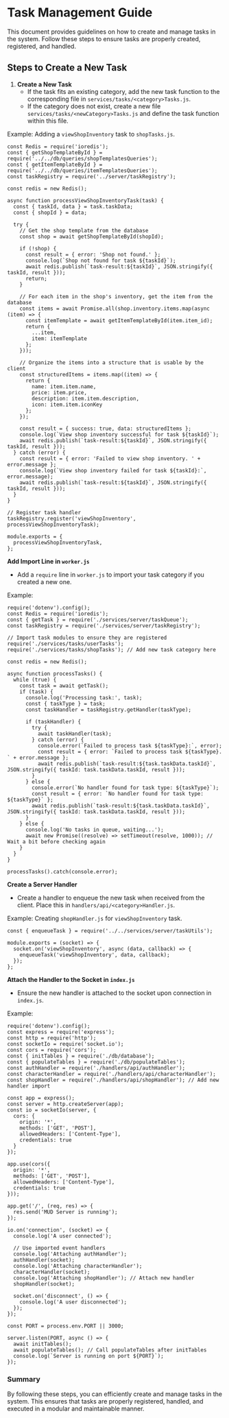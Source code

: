 # Task Management Guide 

This document provides guidelines on how to create and manage tasks in the system. Follow these steps to ensure tasks are properly created, registered, and handled. 

## Steps to Create a New Task 

1. **Create a New Task** 
	- If the task fits an existing category, add the new task function to the corresponding file in `services/tasks/<category>Tasks.js`. 
	- If the category does not exist, create a new file `services/tasks/<newCategory>Tasks.js` and define the task function within this file. 

Example: Adding a `viewShopInventory` task to `shopTasks.js`. 

```
const Redis = require('ioredis');
const { getShopTemplateById } = require('../../db/queries/shopTemplatesQueries');
const { getItemTemplateById } = require('../../db/queries/itemTemplatesQueries');
const taskRegistry = require('../server/taskRegistry');

const redis = new Redis();

async function processViewShopInventoryTask(task) {
  const { taskId, data } = task.taskData;
  const { shopId } = data;

  try {
    // Get the shop template from the database
    const shop = await getShopTemplateById(shopId);

    if (!shop) {
      const result = { error: 'Shop not found.' };
      console.log(`Shop not found for task ${taskId}`);
      await redis.publish(`task-result:${taskId}`, JSON.stringify({ taskId, result }));
      return;
    }

    // For each item in the shop's inventory, get the item from the database
    const items = await Promise.all(shop.inventory.items.map(async (item) => {
      const itemTemplate = await getItemTemplateById(item.item_id);
      return {
        ...item,
        item: itemTemplate
      };
    }));

    // Organize the items into a structure that is usable by the client
    const structuredItems = items.map((item) => {
      return {
        name: item.item.name,
        price: item.price,
        description: item.item.description,
        icon: item.item.iconKey
      };
    });

    const result = { success: true, data: structuredItems };
    console.log(`View shop inventory successful for task ${taskId}`);
    await redis.publish(`task-result:${taskId}`, JSON.stringify({ taskId, result }));
  } catch (error) {
    const result = { error: 'Failed to view shop inventory. ' + error.message };
    console.log(`View shop inventory failed for task ${taskId}:`, error.message);
    await redis.publish(`task-result:${taskId}`, JSON.stringify({ taskId, result }));
  }
}

// Register task handler
taskRegistry.register('viewShopInventory', processViewShopInventoryTask);

module.exports = {
  processViewShopInventoryTask,
};

```

**Add Import Line in `worker.js`**

- Add a `require` line in `worker.js` to import your task category if you created a new one.

Example:
```
require('dotenv').config();
const Redis = require('ioredis');
const { getTask } = require('./services/server/taskQueue');
const taskRegistry = require('./services/server/taskRegistry');

// Import task modules to ensure they are registered
require('./services/tasks/userTasks');
require('./services/tasks/shopTasks'); // Add new task category here

const redis = new Redis();

async function processTasks() {
  while (true) {
    const task = await getTask();
    if (task) {
      console.log('Processing task:', task);
      const { taskType } = task;
      const taskHandler = taskRegistry.getHandler(taskType);

      if (taskHandler) {
        try {
          await taskHandler(task);
        } catch (error) {
          console.error(`Failed to process task ${taskType}:`, error);
          const result = { error: `Failed to process task ${taskType}. ` + error.message };
          await redis.publish(`task-result:${task.taskData.taskId}`, JSON.stringify({ taskId: task.taskData.taskId, result }));
        }
      } else {
        console.error(`No handler found for task type: ${taskType}`);
        const result = { error: `No handler found for task type: ${taskType}` };
        await redis.publish(`task-result:${task.taskData.taskId}`, JSON.stringify({ taskId: task.taskData.taskId, result }));
      }
    } else {
      console.log('No tasks in queue, waiting...');
      await new Promise((resolve) => setTimeout(resolve, 1000)); // Wait a bit before checking again
    }
  }
}

processTasks().catch(console.error);

```

**Create a Server Handler**

- Create a handler to enqueue the new task when received from the client. Place this in `handlers/api/<category>Handler.js`.

Example: Creating `shopHandler.js` for `viewShopInventory` task.

```
const { enqueueTask } = require('../../services/server/taskUtils');

module.exports = (socket) => {
  socket.on('viewShopInventory', async (data, callback) => {
    enqueueTask('viewShopInventory', data, callback);
  });
};

```

**Attach the Handler to the Socket in `index.js`**

- Ensure the new handler is attached to the socket upon connection in `index.js`.

Example:

```
require('dotenv').config();
const express = require('express');
const http = require('http');
const socketIo = require('socket.io');
const cors = require('cors');
const { initTables } = require('./db/database');
const { populateTables } = require('./db/populateTables');
const authHandler = require('./handlers/api/authHandler');
const characterHandler = require('./handlers/api/characterHandler');
const shopHandler = require('./handlers/api/shopHandler'); // Add new handler import

const app = express();
const server = http.createServer(app);
const io = socketIo(server, {
  cors: {
    origin: '*',
    methods: ['GET', 'POST'],
    allowedHeaders: ['Content-Type'],
    credentials: true
  }
});

app.use(cors({
  origin: '*',
  methods: ['GET', 'POST'],
  allowedHeaders: ['Content-Type'],
  credentials: true
}));

app.get('/', (req, res) => {
  res.send('MUD Server is running');
});

io.on('connection', (socket) => {
  console.log('A user connected');

  // Use imported event handlers
  console.log('Attaching authHandler');
  authHandler(socket);
  console.log('Attaching characterHandler');
  characterHandler(socket);
  console.log('Attaching shopHandler'); // Attach new handler
  shopHandler(socket);

  socket.on('disconnect', () => {
    console.log('A user disconnected');
  });
});

const PORT = process.env.PORT || 3000;

server.listen(PORT, async () => {
  await initTables();
  await populateTables(); // Call populateTables after initTables
  console.log(`Server is running on port ${PORT}`);
});

```

### Summary

By following these steps, you can efficiently create and manage tasks in the system. This ensures that tasks are properly registered, handled, and executed in a modular and maintainable manner.